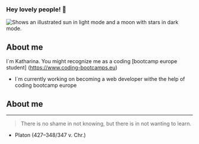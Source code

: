 ### Hey lovely people! 👋
<picture>
  <source media="(prefers-color-scheme: dark)" srcset="https://user-images.githubusercontent.com/25423296/163456776-7f95b81a-f1ed-45f7-b7ab-8fa810d529fa.png">
  <source media="(prefers-color-scheme: light)" srcset="https://user-images.githubusercontent.com/25423296/163456779-a8556205-d0a5-45e2-ac17-42d089e3c3f8.png">
  <img alt="Shows an illustrated sun in light mode and a moon with stars in dark mode." src="https://user-images.githubusercontent.com/25423296/163456779-a8556205-d0a5-45e2-ac17-42d089e3c3f8.png">
</picture>


## About me
I´m Katharina. You might recognize me as a coding [bootcamp europe student] (https://www.coding-bootcamps.eu)
- I´m currently working on becoming a web developer withe the help of coding bootcamp europe
## About me

<!-- TO DO: add more details about me later -->

<!-- COMMENT -->
<!-- To DO: add more details about me later -->


---
>There is no shame in not knowing, but there is in not wanting to learn.
- Platon (427–348/347 v. Chr.)
